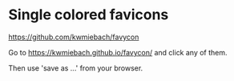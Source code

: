 # Single colored favicons

https://github.com/kwmiebach/favycon

Go to https://kwmiebach.github.io/favycon/ and click any of them.

Then use 'save as ...' from your browser.


